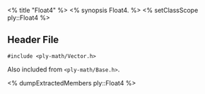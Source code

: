 <% title "Float4" %>
<% synopsis 
Float4.
%>
<% setClassScope ply::Float4 %>

## Header File

`#include <ply-math/Vector.h>`

Also included from `<ply-math/Base.h>`.

<% dumpExtractedMembers ply::Float4 %>

